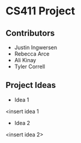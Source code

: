 # CS411 Project

## Contributors
* Justin Ingwersen
* Rebecca Arce
* Ali Kinay
* Tyler Correll

## Project Ideas

* Idea 1

<insert idea 1

* Idea 2

<insert idea 2>